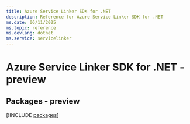 ```yaml
---
title: Azure Service Linker SDK for .NET
description: Reference for Azure Service Linker SDK for .NET
ms.date: 06/11/2025
ms.topic: reference
ms.devlang: dotnet
ms.service: servicelinker
---
```

# Azure Service Linker SDK for .NET - preview
## Packages - preview
[!INCLUDE [packages](service-linker-index.md)]